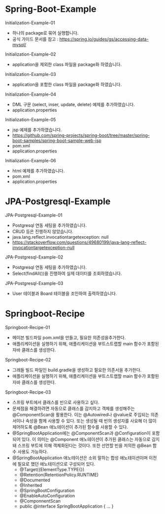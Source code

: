 # Spring-Boot-Example

Initialization-Example-01
- 하나의 package로 묶어 실행합니다. 
- 공식 가이드 문서를 참고 : https://spring.io/guides/gs/accessing-data-mysql/ 

Initialization-Example-02
- application을 제외한 class 파일을 package화 하였습니다.

Initialization-Example-03
- application을 포함한 class 파일을 package화 하였습니다.

Initialization-Example-04
- DML 구문 (select, inser, update, delete) 예제를 추가하였습니다.
- application.properties

Initialization-Example-05
- jsp 예제를 추가하였습니다.
- https://github.com/spring-projects/spring-boot/tree/master/spring-boot-samples/spring-boot-sample-web-jsp
- pom.xml
- application.properties

Initialization-Example-06
- html 예제를 추가하였습니다.
- pom.xml
- application.properties

# JPA-Postgresql-Example

JPA-Postgresql-Example-01
- Postgresql 연동 세팅을 추가하였습니다.
- CRUD 등은 진행하지 않았습니다.
- java.lang.reflect.invocationtargetexception: null
- https://stackoverflow.com/questions/49680199/java-lang-reflect-invocationtargetexception-null

JPA-Postgresql-Example-02
- Postgresql 연동 세팅을 추가하였습니다.
- Select(findAll())을 진행하여 실제 데이터를 조회하였습니다.

JPA-Postgresql-Example-03
- User 테이블과 Board 테이블을 조인하여 출력하였습니다.

# Springboot-Recipe

Springboot-Recipe-01
- 메이븐 빌드파일 pom.xml을 만들고, 필요한 의존성을추가한다. 
- 애플리케이션을 실행하기 위해, 애플리케이션을 부트스트랩할 main 함수가 포함된 자바 클래스를 생성한다.  

Springboot-Recipe-02
- 그래들 빌드 파일인 build.gradle을 생성하고 필요한 의존서을 추가한다.
- 애플리케이션을 실행하기 위해, 애플리케이션을 부트스트랩할 main 함수가 포함된 자바 클래스를 생성한다.  

Springboot-Recipe-03
- 스프링 부트에서 클래스를 빈으로 사용하고 싶다.
- 문제점을 해결하려면 자동으로 클래스를 감지하고 객체를 생성해주는 @ComponentScan을 활용한다. 이는 @Autowired나 @value로 주입되는 의존서이나 속성을 함께 사용할 수 있다. 또는 생성될 때 빈의 생성자를 사요해 더 많이 제어하도록 @Bean 애노테이션이 추가된 함수를 사용할 수 있다.
- @SpringBootApplication에는 @ComponentScan과 @Configuration이 포함되어 있다. 이 의미는 @Component 애노테이션이 추가된 클래스는 자동으로 감지돼 스프링 부트에 의해 객체화된다는 것이다. 또한 선언할 빈을 저의한 @Bean 함수 사용도 가능하다.
- @SpringBootApplication 애노테이션은 소위 말하는 합성 애노테이션이며 이전에 필요로 했던 애노테이션으로 구성되어 있다.  
  - @Target({ElementType.TYPE{})
  - @Retention(RetentionPolicy.RUNTIME)
  - @Documented
  - @Inherited
  - @SpringBootConfiguration
  - @EnableAutoConfiguration
  - @ComponnentScan
  - public @interface SpringBootApplication { ... }  

